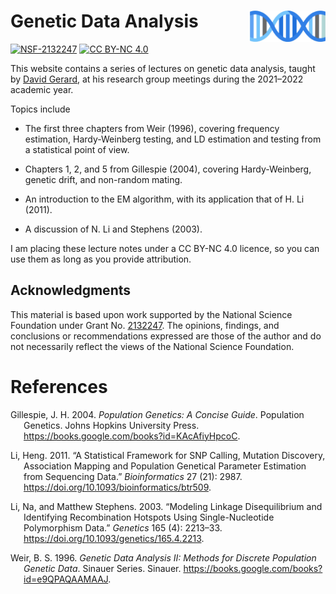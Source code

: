 
<!-- README.md is generated from README.Rmd. Please edit that file -->

# Genetic Data Analysis <img src="./lectures/gda.png" align="right" height="50" />

[![NSF-2132247](https://img.shields.io/badge/NSF-2132247-blue.svg)](https://nsf.gov/awardsearch/showAward?AWD_ID=2132247)
[![CC BY-NC
4.0](https://i.creativecommons.org/l/by-nc/4.0/88x31.png)](https://creativecommons.org/licenses/by-nc/4.0/)

This website contains a series of lectures on genetic data analysis,
taught by [David Gerard](https://dcgerard.github.io/), at his research
group meetings during the 2021–2022 academic year.

Topics include

-   The first three chapters from Weir (1996), covering frequency
    estimation, Hardy-Weinberg testing, and LD estimation and testing
    from a statistical point of view.

-   Chapters 1, 2, and 5 from Gillespie (2004), covering Hardy-Weinberg,
    genetic drift, and non-random mating.

-   An introduction to the EM algorithm, with its application that of H.
    Li (2011).

-   A discussion of N. Li and Stephens (2003).

I am placing these lecture notes under a CC BY-NC 4.0 licence, so you
can use them as long as you provide attribution.

## Acknowledgments

This material is based upon work supported by the National Science
Foundation under Grant
No. [2132247](https://www.nsf.gov/awardsearch/showAward?AWD_ID=2132247).
The opinions, findings, and conclusions or recommendations expressed are
those of the author and do not necessarily reflect the views of the
National Science Foundation.

# References

<div id="refs" class="references csl-bib-body hanging-indent">

<div id="ref-gillespie2004population" class="csl-entry">

Gillespie, J. H. 2004. *Population Genetics: A Concise Guide*.
Population Genetics. Johns Hopkins University Press.
<https://books.google.com/books?id=KAcAfiyHpcoC>.

</div>

<div id="ref-li2011statistical" class="csl-entry">

Li, Heng. 2011. “A Statistical Framework for SNP Calling, Mutation
Discovery, Association Mapping and Population Genetical Parameter
Estimation from Sequencing Data.” *Bioinformatics* 27 (21): 2987.
<https://doi.org/10.1093/bioinformatics/btr509>.

</div>

<div id="ref-li2003modeling" class="csl-entry">

Li, Na, and Matthew Stephens. 2003. “Modeling Linkage Disequilibrium and
Identifying Recombination Hotspots Using Single-Nucleotide Polymorphism
Data.” *Genetics* 165 (4): 2213–33.
<https://doi.org/10.1093/genetics/165.4.2213>.

</div>

<div id="ref-weir1996genetic" class="csl-entry">

Weir, B. S. 1996. *Genetic Data Analysis II: Methods for Discrete
Population Genetic Data*. Sinauer Series. Sinauer.
<https://books.google.com/books?id=e9QPAQAAMAAJ>.

</div>

</div>

